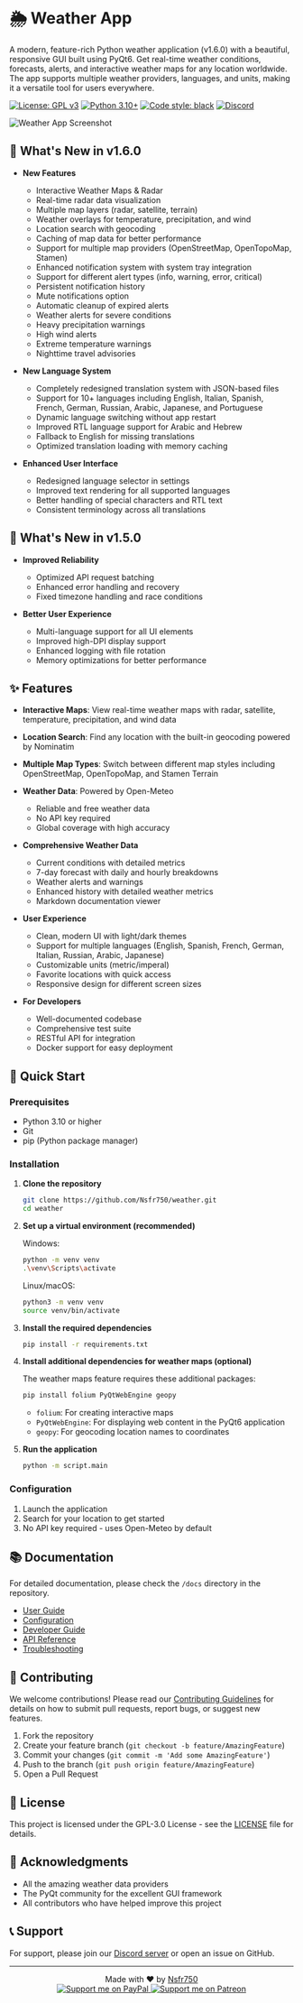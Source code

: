 # 🌦️ Weather App

A modern, feature-rich Python weather application (v1.6.0) with a beautiful, responsive GUI built using PyQt6. Get real-time weather conditions, forecasts, alerts, and interactive weather maps for any location worldwide. The app supports multiple weather providers, languages, and units, making it a versatile tool for users everywhere.

[![License: GPL v3](https://img.shields.io/badge/License-GPLv3-blue.svg)](https://www.gnu.org/licenses/gpl-3.0)
[![Python 3.10+](https://img.shields.io/badge/python-3.10+-blue.svg)](https://www.python.org/downloads/)
[![Code style: black](https://img.shields.io/badge/code%20style-black-000000.svg)](https://github.com/psf/black)
[![Discord](https://img.shields.io/discord/1234567890123456789?color=7289da&label=Discord&logo=discord&logoColor=white)](https://discord.gg/ryqNeuRYjD)

![Weather App Screenshot](assets/screenshot.png)

## 🚀 What's New in v1.6.0

- **New Features**
  - Interactive Weather Maps & Radar
  - Real-time radar data visualization
  - Multiple map layers (radar, satellite, terrain)
  - Weather overlays for temperature, precipitation, and wind
  - Location search with geocoding
  - Caching of map data for better performance
  - Support for multiple map providers (OpenStreetMap, OpenTopoMap, Stamen)
  - Enhanced notification system with system tray integration
  - Support for different alert types (info, warning, error, critical)
  - Persistent notification history
  - Mute notifications option
  - Automatic cleanup of expired alerts
  - Weather alerts for severe conditions
  - Heavy precipitation warnings
  - High wind alerts
  - Extreme temperature warnings
  - Nighttime travel advisories

- **New Language System**
  - Completely redesigned translation system with JSON-based files
  - Support for 10+ languages including English, Italian, Spanish, French, German, Russian, Arabic, Japanese, and Portuguese
  - Dynamic language switching without app restart
  - Improved RTL language support for Arabic and Hebrew
  - Fallback to English for missing translations
  - Optimized translation loading with memory caching

- **Enhanced User Interface**
  - Redesigned language selector in settings
  - Improved text rendering for all supported languages
  - Better handling of special characters and RTL text
  - Consistent terminology across all translations

## 🚀 What's New in v1.5.0

- **Improved Reliability**
  - Optimized API request batching
  - Enhanced error handling and recovery
  - Fixed timezone handling and race conditions

- **Better User Experience**
  - Multi-language support for all UI elements
  - Improved high-DPI display support
  - Enhanced logging with file rotation
  - Memory optimizations for better performance

## ✨ Features

- **Interactive Maps**: View real-time weather maps with radar, satellite, temperature, precipitation, and wind data
- **Location Search**: Find any location with the built-in geocoding powered by Nominatim
- **Multiple Map Types**: Switch between different map styles including OpenStreetMap, OpenTopoMap, and Stamen Terrain
- **Weather Data**: Powered by Open-Meteo
  - Reliable and free weather data
  - No API key required
  - Global coverage with high accuracy
  
- **Comprehensive Weather Data**
  - Current conditions with detailed metrics
  - 7-day forecast with daily and hourly breakdowns
  - Weather alerts and warnings
  - Enhanced history with detailed weather metrics
  - Markdown documentation viewer

- **User Experience**
  - Clean, modern UI with light/dark themes
  - Support for multiple languages (English, Spanish, French, German, Italian, Russian, Arabic, Japanese)
  - Customizable units (metric/imperal)
  - Favorite locations with quick access
  - Responsive design for different screen sizes

- **For Developers**
  - Well-documented codebase
  - Comprehensive test suite
  - RESTful API for integration
  - Docker support for easy deployment

## 🚀 Quick Start

### Prerequisites

- Python 3.10 or higher
- Git
- pip (Python package manager)

### Installation

1. **Clone the repository**
   
   ```bash
   git clone https://github.com/Nsfr750/weather.git
   cd weather
   ```

2. **Set up a virtual environment (recommended)**

   Windows:
   ```bash
   python -m venv venv
   .\venv\Scripts\activate
   ```
   
   Linux/macOS:
   ```bash
   python3 -m venv venv
   source venv/bin/activate
   ```

3. **Install the required dependencies**
   
   ```bash
   pip install -r requirements.txt
   ```

4. **Install additional dependencies for weather maps (optional)**
   
   The weather maps feature requires these additional packages:
   
   ```bash
   pip install folium PyQtWebEngine geopy
   ```
   
   - `folium`: For creating interactive maps
   - `PyQtWebEngine`: For displaying web content in the PyQt6 application
   - `geopy`: For geocoding location names to coordinates

4. **Run the application**

   ```bash
   python -m script.main
   ```

### Configuration

1. Launch the application
2. Search for your location to get started
3. No API key required - uses Open-Meteo by default

## 📚 Documentation

For detailed documentation, please check the `/docs` directory in the repository.

- [User Guide](docs/usage.md)
- [Configuration](docs/configuration.md)
- [Developer Guide](docs/development.md)
- [API Reference](docs/api.md)
- [Troubleshooting](docs/troubleshooting.md)

## 🤝 Contributing

We welcome contributions! Please read our [Contributing Guidelines](CONTRIBUTING.md) for details on how to submit pull requests, report bugs, or suggest new features.

1. Fork the repository
2. Create your feature branch (`git checkout -b feature/AmazingFeature`)
3. Commit your changes (`git commit -m 'Add some AmazingFeature'`)
4. Push to the branch (`git push origin feature/AmazingFeature`)
5. Open a Pull Request

## 📄 License

This project is licensed under the GPL-3.0 License - see the [LICENSE](LICENSE) file for details.

## 🙏 Acknowledgments

- All the amazing weather data providers
- The PyQt community for the excellent GUI framework
- All contributors who have helped improve this project

## 📞 Support

For support, please join our [Discord server](https://discord.gg/ryqNeuRYjD) or open an issue on GitHub.

---

<div align="center">
  Made with ❤️ by <a href="https://github.com/Nsfr750">Nsfr750</a>
  <br>
  <a href="https://www.paypal.me/3dmega">
    <img src="https://img.shields.io/badge/Support%20me-PayPal-ff5a5f?style=for-the-badge&logo=paypal" alt="Support me on PayPal">
  </a>
  <a href="https://www.patreon.com/Nsfr750">
    <img src="https://img.shields.io/badge/Support%20me-Patreon-FF424D?style=for-the-badge&logo=patreon" alt="Support me on Patreon">
  </a>
</div>
